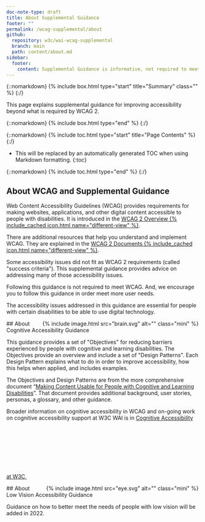 ```yaml
---
doc-note-type: draft
title: About Supplemental Guidance
footer: ""
permalink: /wcag-supplemental/about
github:
  repository: w3c/wai-wcag-supplemental
  branch: main
  path: content/about.md
sidebar:
  footer:
    content: Supplemental Guidance is informative, not required to meet WCAG.
---
```


{::nomarkdown} {% include box.html type="start" title="Summary" class="" %} {:/}

This page explains supplemental guidance for improving accessibility beyond what is required by WCAG 2.

{::nomarkdown} {% include box.html type="end" %} {:/}

{::nomarkdown}
{% include toc.html type="start" title="Page Contents" %}
{:/}

- This will be replaced by an automatically generated TOC when using Markdown formatting.
{:toc}

{::nomarkdown}
{% include toc.html type="end" %}
{:/}

## About WCAG and Supplemental Guidance

Web Content Accessibility Guidelines (WCAG) provides requirements for making websites, applications, and other digital content accessible to people with disabilities. It is introduced in the [WCAG 2 Overview {% include_cached icon.html name="different-view" %}](https://www.w3.org/WAI/standards-guidelines/wcag/).

There are additional resources that help you understand and implement WCAG. They are explained in the [WCAG 2 Documents {% include_cached icon.html name="different-view" %}](https://www.w3.org/WAI/standards-guidelines/wcag/docs/).

Some accessibility issues did not fit as WCAG 2 requirements (called "success criteria"). This supplemental guidance provides advice on addressing many of those accessibility issues.

Following this guidance is not required to meet WCAG. And, we encourage you to follow this guidance in order meet more user needs.

The accessibility issues addressed in this guidance are essential for people with certain disabilities to be able to use digital technology.

<div style="float:right; margin-left:1em;">
{% include image.html src="brain.svg" alt="" class="mini" %}
</div>
## About Cognitive Accessibility Guidance

This guidance provides a set of "Objectives" for reducing barriers experienced by people with cognitive and learning disabilities. The Objectives provide an overview and include a set of "Design Patterns". Each Design Pattern explains what to do in order to improve accessibility, how this helps when applied, and includes examples.

The Objectives and Design Patterns are from the more comprehensive document “[Making Content Usable for People with Cognitive and Learning Disabilities](https://www.w3.org/TR/coga-usable/)”. That document provides additional background, user stories, personas, a glossary, and other guidance.

Broader information on cognitive accessibility in WCAG and on-going work on cognitive accessibility support at W3C WAI is in [Cognitive Accessibility at W3C <svg focusable="false" aria-hidden="true" class="icon-different-view "><use xlink:href="/assets/images/icons.svg#icon-different-view"></use></svg>](https://www.w3.org/WAI/cognitive/)

<div style="float:right; margin-left:1em;">
{% include image.html src="eye.svg" alt="" class="mini" %}
</div>
## About Low Vision Accessibility Guidance

Guidance on how to better meet the needs of people with low vision will be added in 2022.
